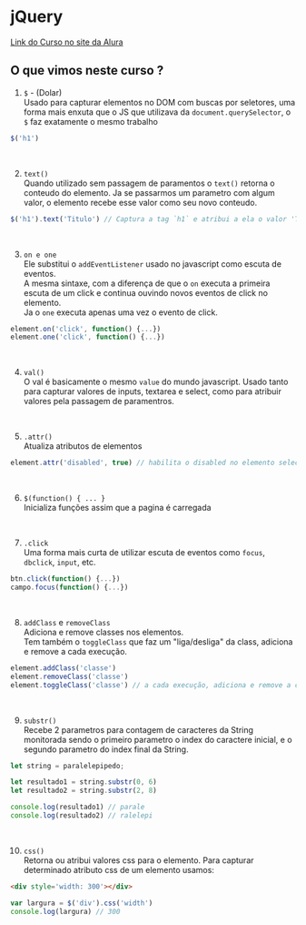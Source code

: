 # jQuery


[Link do Curso no site da Alura](https://cursos.alura.com.br/course/jquery-a-biblioteca-do-mercado)  


## O que vimos neste curso ?  


1. `$` - (Dolar)  
Usado para capturar elementos no DOM com buscas por seletores, uma forma mais enxuta que o JS que utilizava da `document.querySelector`, 
o `$` faz exatamente o mesmo trabalho
```js
$('h1')
```

<br>

2. `text()`  
Quando utilizado sem passagem de paramentos o `text()` retorna o conteudo do elemento. Ja se passarmos um parametro com algum valor, o elemento recebe esse valor como seu novo conteudo.  

```js
$('h1').text('Titulo') // Captura a tag `h1` e atribui a ela o valor 'Titulo'
```
<br>

3. `on e one`  
Ele substitui o `addEventListener` usado no javascript como escuta de eventos.  
A mesma sintaxe, com a diferença de que o `on` executa a primeira escuta de um click e continua ouvindo novos eventos de click no elemento.  
Ja o `one` executa apenas uma vez o evento de click.  
```js
element.on('click', function() {...})
element.one('click', function() {...})
```
<br>

4. `val()`  
O val é basicamente o mesmo `value` do mundo javascript. Usado tanto para capturar valores de inputs, textarea e select, como para atribuir valores pela passagem de paramentros.

<br>

5. `.attr()`  
Atualiza atributos de elementos
 
```js
element.attr('disabled', true) // habilita o disabled no elemento selecionado
```   

<br>

6. `$(function() { ... }`  
Inicializa funções assim que a pagina é carregada 

<br>

7. `.click`  
Uma forma mais curta de utilizar escuta de eventos como `focus`, `dbclick`, `input`, etc. 

```js
btn.click(function() {...})
campo.focus(function() {...})
```

<br>

8. `addClass` e `removeClass`  
Adiciona e remove classes nos elementos.  
Tem também o `toggleClass` que faz um "liga/desliga" da class, adiciona e remove a cada execução.
```js
element.addClass('classe')
element.removeClass('classe')
element.toggleClass('classe') // a cada execução, adiciona e remove a classe
```

<br>

9. `substr()`  
Recebe 2 parametros para contagem de caracteres da String monitorada sendo o primeiro parametro o index do caractere inicial, e o segundo parametro do index final da String.
```js
let string = paralelepipedo;

let resultado1 = string.substr(0, 6)
let resultado2 = string.substr(2, 8)

console.log(resultado1) // parale
console.log(resultado2) // ralelepi
```

<br>

10. `css()`  
Retorna ou atribui valores css para o elemento. Para capturar determinado atributo css de um elemento usamos: 

```html
<div style='width: 300'></div>
```
```js
var largura = $('div').css('width')
console.log(largura) // 300
```


